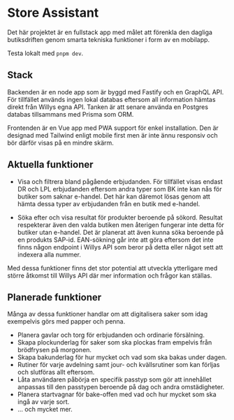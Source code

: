 # Store Assistant

Det här projektet är en fullstack app med målet att förenkla den dagliga butiksdriften genom smarta tekniska funktioner i form av en mobilapp.

Testa lokalt med `pnpm dev`.

## Stack

Backenden är en node app som är byggd med Fastify och en GraphQL API. För tillfället används ingen lokal databas eftersom all information hämtas direkt från Willys egna API. Tanken är att senare använda en Postgres databas tillsammans med Prisma som ORM.

Frontenden är en Vue app med PWA support för enkel installation. Den är designad med Tailwind enligt mobile first men är inte ännu responsiv och bör därför visas på en mindre skärm.

## Aktuella funktioner

- Visa och filtrera bland pågående erbjudanden. För tillfället visas endast DR och LPL erbjudanden eftersom andra typer som BK inte kan nås för butiker som saknar e-handel. Det här kan däremot lösas genom att hämta dessa typer av erbjudanden från en butik med e-handel.

- Söka efter och visa resultat för produkter beroende på sökord. Resultat respekterar även den valda butiken men återigen fungerar inte detta för butiker utan e-handel. Det är planerat att även kunna söka beroende på en produkts SAP-id. EAN-sökning går inte att göra eftersom det inte finns någon endpoint i Willys API som beror på detta eller något sett att indexera alla nummer.

Med dessa funktioner finns det stor potential att utveckla ytterligare med större åtkomst till Willys API där mer information och frågor kan ställas.

## Planerade funktioner

Många av dessa funktioner handlar om att digitalisera saker som idag exempelvis görs med papper och penna.

- Planera gavlar och torg för erbjudanden och ordinarie försälning.
- Skapa plockunderlag för saker som ska plockas fram empelvis från brödfrysen på morgonen.
- Skapa bakunderlag för hur mycket och vad som ska bakas under dagen.
- Rutiner för varje avdelning samt jour- och kvällsrutiner som kan förljas och slutföras allt eftersom.
- Låta användaren påbörja en specifik passtyp som gör att innehållet anpassas till den passtypen beroende på dag och andra omstädigheter.
- Planera startvagnar för bake-offen med vad och hur mycket som ska ingå av varje sort.
- ... och mycket mer.
